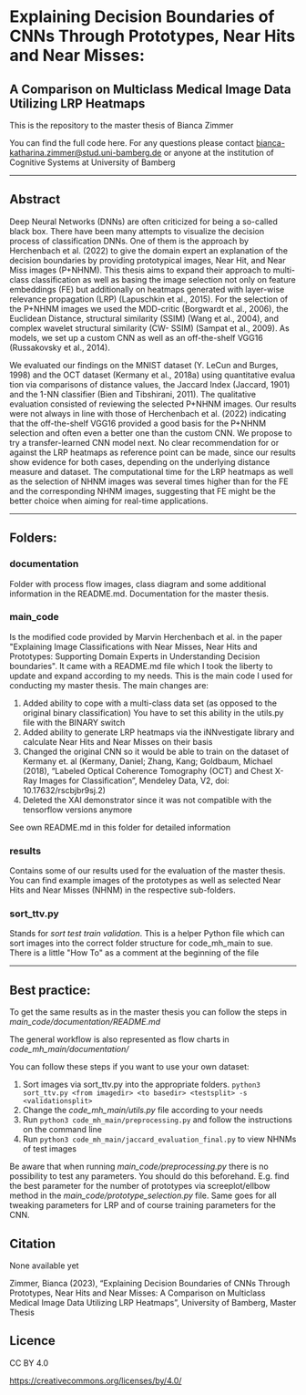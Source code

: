 # Explaining Decision Boundaries of CNNs Through Prototypes, Near Hits and Near Misses:
## A Comparison on Multiclass Medical Image Data Utilizing LRP Heatmaps
This is the repository to the master thesis of Bianca Zimmer

You can find the full code here. For any questions please contact
bianca-katharina.zimmer@stud.uni-bamberg.de
or anyone at the institution of Cognitive Systems at University of Bamberg

---

## Abstract
Deep Neural Networks (DNNs) are often criticized for being a so-called black
box. There have been many attempts to visualize the decision process of classification
DNNs. One of them is the approach by Herchenbach et al. (2022) to
give the domain expert an explanation of the decision boundaries by providing
prototypical images, Near Hit, and Near Miss images (P+NHNM). This thesis
aims to expand their approach to multi-class classification as well as basing
the image selection not only on feature embeddings (FE) but additionally on
heatmaps generated with layer-wise relevance propagation (LRP) (Lapuschkin
et al., 2015). For the selection of the P+NHNM images we used the MDD-critic
(Borgwardt et al., 2006), the Euclidean Distance, structural similarity
(SSIM) (Wang et al., 2004), and complex wavelet structural similarity (CW-
SSIM) (Sampat et al., 2009). As models, we set up a custom CNN as well as
an off-the-shelf VGG16 (Russakovsky et al., 2014).

We evaluated our findings on the MNIST dataset (Y. LeCun and Burges, 1998) and
the OCT dataset (Kermany et al., 2018a) using quantitative evalua
tion via comparisons of distance values, the Jaccard Index (Jaccard, 1901) and
the 1-NN classifier (Bien and Tibshirani, 2011). The qualitative evaluation consisted
of reviewing the selected P+NHNM images. Our results were not always
in line with those of Herchenbach et al. (2022) indicating that the off-the-shelf
VGG16 provided a good basis for the P+NHNM selection and often even a better one
than the custom CNN. We propose to try a transfer-learned CNN model
next. No clear recommendation for or against the LRP heatmaps as reference
point can be made, since our results show evidence for both cases, depending
on the underlying distance measure and dataset. The computational time for
the LRP heatmaps as well as the selection of NHNM images was several times
higher than for the FE and the corresponding NHNM images, suggesting that
FE might be the better choice when aiming for real-time applications.

---

## Folders:

### documentation
Folder with process flow images, class diagram and some additional information in the README.md.
Documentation for the master thesis.

### main_code
Is the modified code provided by Marvin Herchenbach et al. in the paper "Explaining Image
Classifications with Near Misses, Near Hits and Prototypes: Supporting Domain Experts in
Understanding Decision boundaries".
It came with a README.md file which I took the liberty to update and expand according to my needs.
This is the main code I used for conducting my master thesis. The main changes are:
1. Added ability to cope with a multi-class data set (as opposed to the original binary classification)
You have to set this ability in the utils.py file with the BINARY switch
2. Added ability to generate LRP heatmaps via the iNNvestigate library and calculate Near Hits
and Near Misses on their basis
3. Changed the original CNN so it would be able to train on the dataset of Kermany et. al (Kermany, Daniel; Zhang, Kang; Goldbaum, Michael (2018), “Labeled Optical Coherence Tomography (OCT) and Chest X-Ray Images for Classification”, Mendeley Data, V2, doi: 10.17632/rscbjbr9sj.2)
4. Deleted the XAI demonstrator since it was not compatible with the tensorflow versions anymore

See own README.md in this folder for detailed information

### results
Contains some of our results used for the evaluation of the master thesis.
You can find example images of the prototypes as well as selected Near Hits and Near Misses (NHNM)
in the respective sub-folders.

### sort_ttv.py
Stands for _sort test train validation_. This is a helper Python file which can sort images
into the correct folder structure for code_mh_main to sue.
There is a little "How To" as a comment at the  beginning of the file

---

## Best practice:
To get the same results as in the master thesis you can follow the steps in 
_main_code/documentation/README.md_

The general workflow is also represented as flow charts in _code_mh_main/documentation/_

You can follow these steps if you want to use your own dataset:

1. Sort images via sort_ttv.py into the appropriate folders.
`python3 sort_ttv.py <from imagedir> <to basedir> <testsplit> -s <validationsplit>`
2. Change the _code_mh_main/utils.py_ file according to your needs
3. Run `python3 code_mh_main/preprocessing.py` and follow the instructions on the command line
4. Run `python3 code_mh_main/jaccard_evaluation_final.py` to view NHNMs of test images

Be aware that when running _main_code/preprocessing.py_ there is no possibility to test any
parameters. You should do this beforehand. E.g. find the best parameter for the number of prototypes
via screeplot/ellbow method in the _main_code/prototype_selection.py_ file.
Same goes for all tweaking parameters for LRP and of course training parameters for the CNN.

## Citation
None available yet

Zimmer, Bianca (2023), “Explaining Decision Boundaries of CNNs Through Prototypes, Near Hits and Near Misses:
A Comparison on Multiclass Medical Image Data Utilizing LRP Heatmaps”, University of Bamberg, Master Thesis

## Licence
CC BY 4.0

https://creativecommons.org/licenses/by/4.0/
